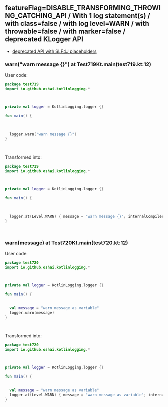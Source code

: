 ## featureFlag=DISABLE_TRANSFORMING_THROWING_CATCHING_API / With 1 log statement(s) / with class=false / with log level=WARN / with throwable=false / with marker=false / deprecated KLogger API

* [deprecated API with SLF4J placeholders](deprecated-slf4j-placeholders.md)

###  warn("warn message {}") at Test719Kt.main(test719.kt:12)

User code:
```kotlin
package test719
import io.github.oshai.kotlinlogging.*



private val logger = KotlinLogging.logger {}

fun main() {
  
  
  
  logger.warn("warn message {}")
}




```
  
Transformed into:
```kotlin
package test719
import io.github.oshai.kotlinlogging.*



private val logger = KotlinLogging.logger {}

fun main() {
  
  
  
  logger.at(Level.WARN) { message = "warn message {}"; internalCompilerData = KLoggingEventBuilder.InternalCompilerData(messageTemplate = ""warn message {}"", className = "test719.Test719Kt", methodName = "main", fileName = "test719.kt", lineNumber = 12)
}




```

###  warn(message) at Test720Kt.main(test720.kt:12)

User code:
```kotlin
package test720
import io.github.oshai.kotlinlogging.*



private val logger = KotlinLogging.logger {}

fun main() {
  
  
  val message = "warn message as variable"
  logger.warn(message)
}




```
  
Transformed into:
```kotlin
package test720
import io.github.oshai.kotlinlogging.*



private val logger = KotlinLogging.logger {}

fun main() {
  
  
  val message = "warn message as variable"
  logger.at(Level.WARN) { message = "warn message as variable"; internalCompilerData = KLoggingEventBuilder.InternalCompilerData(messageTemplate = "message", className = "test720.Test720Kt", methodName = "main", fileName = "test720.kt", lineNumber = 12)
}




```
